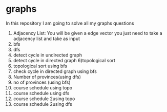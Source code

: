 # graphs
In this repository I am  going to solve all my graphs questions
1) Adjacency List: You will be given a edge vector you just need to take a adjacency list and take as input
2) bfs
3) dfs
4) detect cycle in undirected graph
5) detect cycle in directed graph
6)topological  sort
7) topological sort using bfs
8)  check cycle in directed graph using bfs
9) Number of provinces(using dfs)
10) no of provinces (using bfs)
11) course schedule using topo
12)  course schedule using dfs
13)   course schedule 2using topo
14)    course schedule 2using dfs

